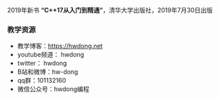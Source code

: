 2019年新书 **“C++17从入门到精通”**，清华大学出版社，2019年7月30日出版

### 教学资源

- 教学博客：https://hwdong.net
- youtube频道： hwdong
-  twitter： hwdong
- B站和微博：hw-dong
- qq群：101132160
- 微信公众号：hwdong编程
